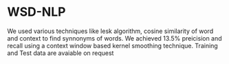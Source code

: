 # WSD-NLP
We used various techniques like lesk algorithm, cosine similarity of word and context to find synnonyms of words. We achieved 13.5% preicision and recall using a context window based kernel smoothing technique.
Training and Test data are avaiable on request
